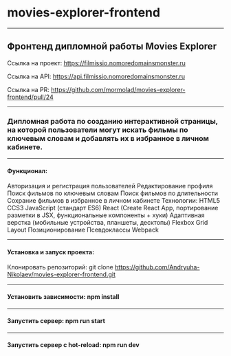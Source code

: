 # movies-explorer-frontend
___
## Фронтенд дипломной работы Movies Explorer

Ссылка на проект: https://filmissio.nomoredomainsmonster.ru

Ссылка на API: https://api.filmissio.nomoredomainsmonster.ru

Ссылка на PR: https://github.com/mormolad/movies-explorer-frontend/pull/24
___
### Дипломная работа по созданию интерактивной страницы, на которой пользователи могут искать фильмы по ключевым словам и добавлять их в избранное в личном кабинете.
___
#### Функционал:
Авторизация и регистрация пользователей
Редактирование профиля
Поиск фильмов по ключевым словам
Поиск фильмов по длительности
Сохрание фильмов в избранное в личном кабинете
Технологии:
HTML5
CCS3
JavaScript (стандарт ES6)
React (Create React App, портирование разметки в JSX, функциональные компоненты + хуки)
Адаптивная верстка (мобильные устройства, планшеты, десктопы)
Flexbox
Grid Layout
Позиционирование
Псевдоклассы
Webpack
___
#### Установка и запуск проекта:
Клонировать репозиторий: git clone https://github.com/Andryuha-Nikolaev/movies-explorer-frontend.git
___
#### Установить зависимости: npm install
___
#### Запустить сервер: npm run start
___
#### Запустить сервер с hot-reload: npm run dev

